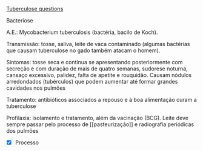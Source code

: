 [Tuberculose questions](Tuberculose%20questions.md)

Bacteriose

A.E.: Mycobacterium tuberculosis (bactéria, bacilo de Koch).

Transmissão: tosse, saliva, leite de vaca contaminado (algumas bactérias que causam tuberculose no gado também atacam o homem).

Sintomas: tosse seca e contínua se apresentando posteriormente com secreção e com duração de mais de quatro semanas, sudorese noturna, cansaço excessivo, palidez, falta de apetite e rouquidão. Causam nódulos arredondados (tubérculos) que podem aumentar até formar grandes cavidades nos pulmões

Tratamento: antibióticos associados a repouso e à boa alimentação curam a tuberculose

Profilaxia: isolamento e tratamento, além da vacinação (BCG). Leite deve sempre passar pelo processo de [[pasteurização]] e radiografia periódicas dos pulmões

- [x] Processo 
